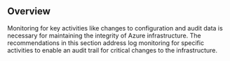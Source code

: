 ## Overview

Monitoring for key activities like changes to configuration and audit data is necessary for maintaining the integrity of Azure infrastructure. The recommendations in this section address log monitoring for specific activities to enable an audit trail for critical changes to the infrastructure.

